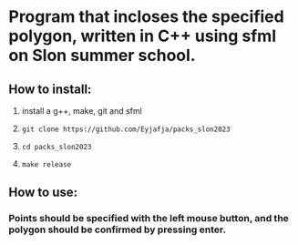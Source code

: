 # Program that incloses the specified polygon, written in C++ using sfml on Slon summer school.
## How to install:

1. install a g++, make, git and sfml

2. ```git clone https://github.com/Eyjafja/packs_slon2023```

3. ```cd packs_slon2023```

4. ```make release```

## How to use:
### Points should be specified with the left mouse button, and the polygon should be confirmed by pressing enter.

